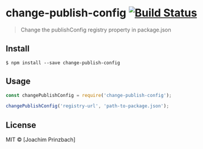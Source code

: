 # change-publish-config [![Build Status](https://travis-ci.org/joachimprinzbach/change-publish-config.svg?branch=master)](https://travis-ci.org/joachimprinzbach/change-publish-config)

> Change the publishConfig registry property in package.json


## Install

```
$ npm install --save change-publish-config
```


## Usage
```js
const changePublishConfig = require('change-publish-config');

changePublishConfig('registry-url', 'path-to-package.json');
```

## License

MIT © [Joachim Prinzbach]
